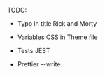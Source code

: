 
TODO:

 - Typo in title Rick and Morty
 - Variables CSS in Theme file
 - Tests JEST


  - Prettier --write
